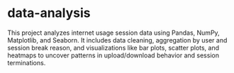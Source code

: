 # data-analysis
This project analyzes internet usage session data using Pandas, NumPy, Matplotlib, and Seaborn. It includes data cleaning, aggregation by user and session break reason, and visualizations like bar plots, scatter plots, and heatmaps to uncover patterns in upload/download behavior and session terminations.

